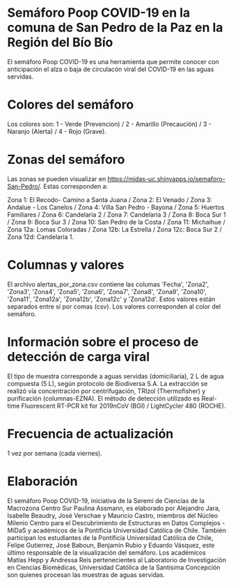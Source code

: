 # Semáforo Poop COVID-19 en la comuna de San Pedro de la Paz en la Región del Bío Bío

El semáforo Poop COVID-19 es una herramienta que permite conocer con anticipación el alza o baja de circulacón viral del COVID-19 en las aguas servidas. 

# Colores del semáforo

Los colores son: 1 - Verde (Prevencion) / 2 - Amarillo (Precaución) / 3 - Naranjo (Alerta) / 4 - Rojo (Grave).

# Zonas del semáforo

Las zonas se pueden visualizar en https://midas-uc.shinyapps.io/semaforo-San-Pedro/. Estas corresponden a:

Zona 1: El Recodo- Camino a Santa Juana / 
Zona 2: El Venado /
Zona 3: Andalue - Los Canelos /
Zona 4: Villa San Pedro - Bayona /
Zona 5: Huertos Familiares / 
Zona 6: Candelaria 2 /
Zona 7: Candelaria 3 /
Zona 8: Boca Sur 1 /
Zona 9: Boca Sur 3 /
Zona 10: San Pedro de la Costa /
Zona 11: Michaihue /
Zona 12a: Lomas Coloradas /
Zona 12b: La Estrella /
Zona 12c: Boca Sur 2 /
Zona 12d: Candelaria 1.

# Columnas y valores

El archivo alertas_por_zona.csv contiene las columas 'Fecha', 'Zona2', 'Zona3', 'Zona4', 'Zona5', 'Zona6', 'Zona7', 'Zona8', 'Zona9', 'Zona10', 'Zona11', 'Zona12a', 'Zona12b', 'Zona12c' y 'Zona12d'. Estos valores están separados entre sí por comas (csv). Los valores corresponden al color del semáforo.

# Información sobre el proceso de detección de carga viral 

El tipo de muestra corresponde a aguas servidas (domiciliaria), 2 L de agua compuesta (5 L), según protocolo de Biodiversa S.A. La extracción se realizó vía concentración por centrifugación, TRIzol (Thermofisher) y purificación (columnas-EZNA). El método de detección utilizado es Real-time Fluorescent RT-PCR kit for 2019nCoV (BGI) / LightCycler 480 (ROCHE).

# Frecuencia de actualización

1 vez por semana (cada viernes).

# Elaboración

El semáforo Poop COVID-19, iniciativa de la Seremi de Ciencias de la Macrozona Centro Sur Paulina Assmann, es elaborado por Alejandro Jara, Isabelle Beaudry, José Verschae y Mauricio Castro, miembros del Núcleo Milenio Centro para el Descubrimiento de Estructuras en Datos Complejos - MiDaS y académicos de la Pontificia Universidad Católica de Chile. También participan los estudiantes de la Pontificia Universidad Católica de Chile, Felipe Gutierrez, José Baboun, Benjamín Rubio y Eduardo Vásquez, este último responsable de la visualización del semáforo. Los académicos Matías Hepp y Andressa Reis pertenecientes al Laboratorio de Investigación en Ciencias Biomédicas, Universidad Católica de la Santísima Concepción son quienes procesan las muestras de aguas servidas.

